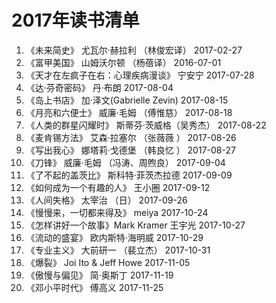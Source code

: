 # 2017年读书清单

1. 《未来简史》  尤瓦尔·赫拉利 （林俊宏译）    2017-02-27  
2. 《富甲美国》 山姆沃尔顿 （杨蓓译）          2016-07-01  
3. 《天才在左疯子在右：心理疾病漫谈》 宁安宁    2017-07-28  
4. 《达·芬奇密码》 丹·布朗                   2017-08-04  
5. 《岛上书店》 加·泽文(Gabrielle Zevin)    2017-08-15  
6. 《月亮和六便士》 威廉·毛姆 （傅惟慈）       2017-08-18  
7. 《人类的群星闪耀时》 斯蒂芬·茨威格（吴秀杰） 2017-08-22  
8. 《麦肯锡方法》 艾森·拉塞尔 （张薇薇 ）      2017-08-26  
9. 《写出我心》 娜塔莉·戈德堡 （韩良忆 ）      2017-08-27  
10. 《刀锋》 威廉·毛姆 （冯涛、周煦良）       2017-09-04  
11. 《了不起的盖茨比》 斯科特·菲茨杰拉德       2017-09-09  
12. 《如何成为一个有趣的人》 王小圈           2017-09-12  
13. 《人间失格》  太宰治 （日）              2017-09-26  
14. 《慢慢来，一切都来得及》 meiya           2017-10-24  
15. 《怎样讲好一个故事》Mark Kramer 王宇光   2017-10-27  
16. 《流动的盛宴》  欧内斯特·海明威          2017-10-29  
17. 《专业主义》   大前研一 （裴立杰）        2017-10-31  
18. 《爆裂》  Joi Ito & Jeff Howe         2017-11-05  
19. 《傲慢与偏见》 简·奥斯丁                2017-11-19  
20. 《邓小平时代》 傅高义                   2017-11-25  


